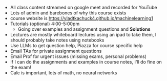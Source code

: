 - All class content streamed on google meet and recorded for YouTube
- Lots of admin and barebones of why this course exists
- course website is https://vladtkachuck4.github.io/machinelearning1
- Tutorials (optional) 4:00-5:00pm
	- Going over examples and assignment questions and **Solutions**
- Lectures are mostly whiteboard lectures using an ipad to take them, I should probably take notes using notebooks
- Use LLMs to get question help, Piazza for course specific help
- Email TAs for private assignment questions
- Email Prof for urgent issues (missing exams, personal problems)
- If I can do the assignments and examples in course notes, I'll do fine on the exam!
- Calc is important, lots of math, no neural networks
	